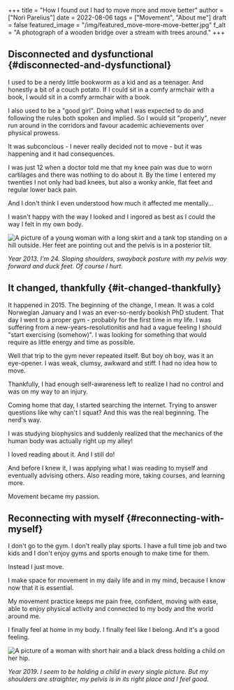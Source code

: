 +++
title = "How I found out I had to move more and move better"
author = ["Nori Parelius"]
date = 2022-08-06
tags = ["Movement", "About me"]
draft = false
featured_image = "/img/featured_move-more-move-better.jpg"
f_alt = "A photograph of a wooden bridge over a stream with trees around."
+++

## Disconnected and dysfunctional {#disconnected-and-dysfunctional}

I used to be a nerdy little bookworm as a kid and as a teenager. And honestly a bit of a couch potato. If I could sit in a comfy armchair with a book, I would sit in a comfy armchair with a book.

I also used to be a "good girl". Doing what I was expected to do and following the rules both spoken and implied. So I would sit "properly", never run around in the corridors and favour academic achievements over physical prowess.

It was subconcious - I never really decided not to move - but it was happening and it had consequences.

I was just 12 when a doctor told me that my knee pain was due to worn cartilages and there was nothing to do about it. By the time I entered my twenties I not only had bad knees, but also a wonky ankle, flat feet and regular lower back pain.

And I don't think I even understood how much it affected me mentally...

I wasn't happy with the way I looked and I ingored as best as I could the way I felt in my own body.

![A picture of a young woman with a long skirt and a tank top standing on a hill outside. Her feet are pointing out and the pelvis is in a posterior tilt.](/ox-hugo/move_more_better_Nori_2013_576x1024.png)

*Year 2013. I'm 24. Sloping shoulders, swayback posture with my pelvis way forward and duck feet. Of course I hurt.*


## It changed, thankfully {#it-changed-thankfully}

It happened in 2015. The beginning of the change, I mean. It was a cold Norwegian January and I was an ever-so-nerdy bookish PhD student. That day I went to a proper gym - probably for the first time in my life. I was suffering from a new-years-resolutionitis and had a vague feeling I should "start exercising (somehow)". I was looking for something that would require as little energy and time as possible.

Well that trip to the gym never repeated itself. But boy oh boy, was it an eye-opener. I was weak, clumsy, awkward and stiff. I had no idea how to move.

Thankfully, I had enough self-awareness left to realize I had no control and was on my way to an injury.

Coming home that day, I started searching the internet. Trying to answer questions like why can't I squat? And this was the real beginning. The nerd's way.

I was studying biophysics and suddenly realized that the mechanics of the human body was actually right up my alley!

I loved reading about it. And I still do!

And before I knew it, I was applying what I was reading to myself and eventually advising others. Also reading more, taking courses, and learning more.

Movement became my passion.


## Reconnecting with myself {#reconnecting-with-myself}

I don't go to the gym. I don't really play sports. I have a full time job and two kids and I don't enjoy gyms and sports enough to make time for them.

Instead I just move.

I make space for movement in my daily life and in my mind, because I know now that it is essential.

My movement practice keeps me
pain free, confident,
moving with ease,
able to enjoy physical activity and
connected to my body and the world around me.

I finally feel at home in my body. I finally feel like I belong. And it's a good feeling.

![A picture of a woman with short hair and a black dress holding a child on her hip.](/ox-hugo/move-more-better_Nori2019_576x1024.jpg)

*Year 2019. I seem to be holding a child in every single picture. But my shoulders are straighter, my pelvis is in its right place and I feel good.*


